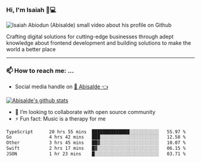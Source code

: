 ### Hi, I'm Isaiah 🌻💻

<img src="https://res.cloudinary.com/abisalde/image/upload/c_scale,h_311,w_816/v1616039512/Abisalde_github.gif" alt="Isaiah Abiodun (Abisalde) small video about his profile on Github">

Crafting digital solutions for cutting-edge businesses through adept knowledge about frontend development and building solutions to make the world a better place
<hr>

### 📫 How to reach me: ...
- Social media handle on <a href="https://twitter.com/abisalde">🔔  Abisalde   👈</a>


[![Abisalde's github stats](https://github-readme-stats.vercel.app/api?username=abisalde)](https://github.com/abisalde/github-readme-stats)

- 👯 I’m looking to collaborate with open source community
- ⚡ Fun fact: Music is a therapy for me


<!--
**abisalde/Abisalde** is a ✨ _special_ ✨ repository because its `README.md` (this file) appears on your GitHub profile.

Here are some ideas to get you started:


- 👯 I’m looking to collaborate with open source community
- 🤔 I’m looking for help with ...
- 💬 Ask me about ...
- 📫 How to reach me: ...
- 😄 Pronouns: ...
- ⚡ Fun fact: ...
-->

<!--START_SECTION:waka-->

```txt
TypeScript      20 hrs 55 mins  ██████████████░░░░░░░░░░░   55.97 %
Go              4 hrs 42 mins   ███░░░░░░░░░░░░░░░░░░░░░░   12.58 %
Other           3 hrs 45 mins   ██▓░░░░░░░░░░░░░░░░░░░░░░   10.07 %
Swift           2 hrs 17 mins   █▓░░░░░░░░░░░░░░░░░░░░░░░   06.15 %
JSON            1 hr 23 mins    █░░░░░░░░░░░░░░░░░░░░░░░░   03.71 %
```

<!--END_SECTION:waka-->


